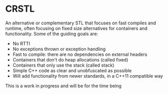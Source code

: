 # CRSTL
An alternative or complementary STL that focuses on fast compiles and runtime, often focusing on fixed size alternatives for containers and functionality. Some of the guiding goals are:

- No RTTI
- No exceptions thrown or exception handling
- Fast to compile: there are no dependencies on external headers
- Containers that don't do heap allocations (called fixed)
- Containers that only use the stack (called stack)
- Simple C++ code as clear and unobfuscated as possible
- Will add functionality from newer standards, in a C++11 compatible way

This is a work in progress and will be for the time being
